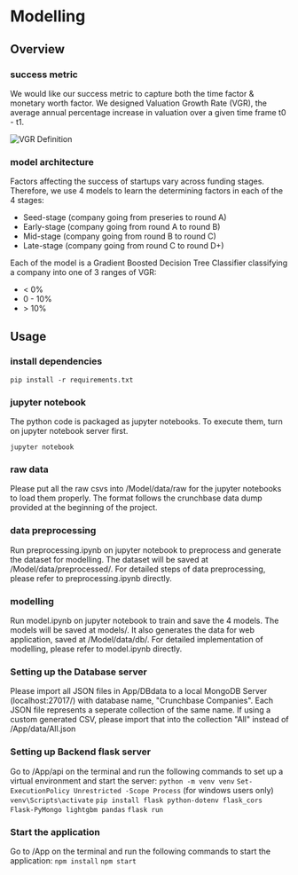 # Modelling
## Overview
### success metric
We would like our success metric to capture both the time factor & monetary worth factor. We designed Valuation Growth Rate (VGR), the average annual percentage increase in valuation over a given time frame t0 - t1.

![VGR Definition](img/vgr.png)
### model architecture
Factors affecting the success of startups vary across funding stages. Therefore, we use 4 models to learn the determining factors in each of the 4 stages:
- Seed-stage (company going from preseries to round A)
- Early-stage (company going from round A to round B)
- Mid-stage (company going from round B to round C)
- Late-stage (company going from round C to round D+)

Each of the model is a Gradient Boosted Decision Tree Classifier classifying a company into one of 3 ranges of VGR:
- < 0%
- 0 - 10%
- \> 10%

## Usage
### install dependencies
```pip install -r requirements.txt```
### jupyter notebook
The python code is packaged as jupyter notebooks. To execute them, turn on jupyter notebook server first.

```jupyter notebook```
### raw data
Please put all the raw csvs into /Model/data/raw for the jupyter notebooks to load them properly. The format follows the crunchbase data dump provided at the beginning of the project.

### data preprocessing
Run preprocessing.ipynb on jupyter notebook to preprocess and generate the dataset for modelling. The dataset will be saved at /Model/data/preprocessed/. For detailed steps of data preprocessing, please refer to preprocessing.ipynb directly.

### modelling
Run model.ipynb on jupyter notebook to train and save the 4 models. The models will be saved at models/. It also generates the data for web application, saved at /Model/data/db/. For detailed implementation of modelling, please refer to model.ipynb directly.

### Setting up the Database server
Please import all JSON files in App/DBdata to a local MongoDB Server (localhost:27017/) with database name, "Crunchbase Companies". Each JSON file represents a seperate collection of the same name. If using a custom generated CSV, please import that into the collection "All" instead of /App/data/All.json

### Setting up Backend flask server
Go to /App/api on the terminal and run the following commands to set up a virtual environment and start the server:
```python -m venv venv```
```Set-ExecutionPolicy Unrestricted -Scope Process``` (for windows users only)
```venv\Scripts\activate```
```pip install flask python-dotenv flask_cors Flask-PyMongo lightgbm pandas```
```flask run```

### Start the application
Go to /App on the terminal and run the following commands to start the application:
```npm install```
```npm start```